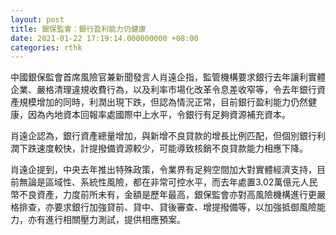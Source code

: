 ```yaml
---
layout: post
title: 銀保監會：銀行盈利能力仍健康
date: 2021-01-22 17:19:14.000000000 +08:00
categories: rthk
---
```


中國銀保監會首席風險官兼新聞發言人肖遠企指，監管機構要求銀行去年讓利實體企業、嚴格清理違規收費行為，以及利率市場化改革令息差收窄等，令去年銀行資產規模增加的同時，利潤出現下跌，但認為情況正常，目前銀行盈利能力仍然健康，因為內地資本回報率處國際中上水平，令銀行有足夠資源補充資本。

肖遠企認為，銀行資產總量增加，與新增不良貸款的增長比例匹配，但個別銀行利潤下跌速度較快，計提撥備資源較少，可能導致核銷不良貸款能力相應下降。

肖遠企提到，中央去年推出特殊政策，令業界有足夠空間加大對實體經濟支持，目前無論是區域性、系統性風險，都在非常可控水平，而去年處置3.02萬億元人民幣不良資產，力度前所未有，金額是歷年最高，銀保監會亦對高風險機構進行更嚴格排查，亦要求銀行加強貸前、貸中、貸後審查、增提撥備等，以加強抵御風險能力，亦有進行相關壓力測試，提供相應預案。

